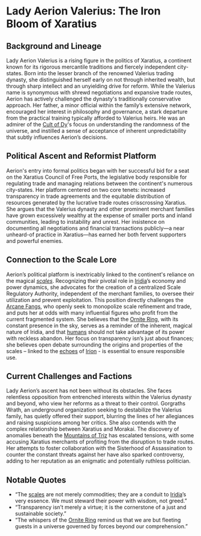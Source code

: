 # Lady Aerion Valerius: The Iron Bloom of Xaratius

## Background and Lineage

Lady Aerion Valerius is a rising figure in the politics of Xaratius, a continent known for its rigorous mercantile traditions and fiercely independent city-states. Born into the lesser branch of the renowned Valerius trading dynasty, she distinguished herself early on not through inherited wealth, but through sharp intellect and an unyielding drive for reform. While the Valerius name is synonymous with shrewd negotiations and expansive trade routes, Aerion has actively challenged the dynasty's traditionally conservative approach. Her father, a minor official within the family’s extensive network, encouraged her interest in philosophy and governance, a stark departure from the practical training typically afforded to Valerius heirs. He was an admirer of the [Cult of Dy](/structure/society/factions/cult-of-dy.md)'s focus on understanding the randomness of the universe, and instilled a sense of acceptance of inherent unpredictability that subtly influences Aerion’s decisions.

## Political Ascent and Reformist Platform

Aerion's entry into formal politics began with her successful bid for a seat on the Xaratius Council of Free Ports, the legislative body responsible for regulating trade and managing relations between the continent's numerous city-states. Her platform centered on two core tenets: increased transparency in trade agreements and the equitable distribution of resources generated by the lucrative trade routes crisscrossing Xaratius. She argues that the Valerius dynasty and other prominent merchant families have grown excessively wealthy at the expense of smaller ports and inland communities, leading to instability and unrest. Her insistence on documenting all negotiations and financial transactions publicly—a near unheard-of practice in Xaratius—has earned her both fervent supporters and powerful enemies.

## Connection to the Scale Lore

Aerion’s political platform is inextricably linked to the continent's reliance on the magical *[scales](/geography/landmark/scale.md)*. Recognizing their pivotal role in [Iridia](/geography/world/iridia.md)’s economy and power dynamics, she advocates for the creation of a centralized Scale Regulatory Authority, independent of the merchant families, to oversee their utilization and prevent exploitation. This position directly challenges the [Arcane Fangs](/structure/society/factions/arcane-fangs.md), who openly seek to monopolize scale refinement and trade, and puts her at odds with many influential figures who profit from the current fragmented system. She believes that the [Ornite Ring](/geography/scale/ornite-ring.md), with its constant presence in the sky, serves as a reminder of the inherent, magical nature of Iridia, and that [humans](/raw/20250501/human/humans.md) should not take advantage of its power with reckless abandon.  Her focus on transparency isn’s just about finances; she believes open debate surrounding the origins and properties of the scales – linked to the [echoes](/raw/20250501/soul/echoes.md) of [Irion](/being/deity/irion.md) - is essential to ensure responsible use.

## Current Challenges and Factions

Lady Aerion’s ascent has not been without its obstacles. She faces relentless opposition from entrenched interests within the Valerius dynasty and beyond, who view her reforms as a threat to their control. Gorgraths Wrath, an underground organization seeking to destabilize the Valerius family, has quietly offered their support, blurring the lines of her allegiances and raising suspicions among her critics. She also contends with the complex relationship between Xaratius and Morakai. The discovery of anomalies beneath the [Mountains of Triz](/geography/region/mountains-of-triz.md) has escalated tensions, with some accusing Xaratius merchants of profiting from the disruption to trade routes.  Her attempts to foster collaboration with the Sisterhood of Assassination to counter the constant threats against her have also sparked controversy, adding to her reputation as an enigmatic and potentially ruthless politician.

## Notable Quotes

*   “The [scales](/geography/landmark/scale.md) are not merely commodities; they are a conduit to [Iridia](/geography/world/iridia.md)’s very essence. We must steward their power with wisdom, not greed.”
*   “Transparency isn’t merely a virtue; it is the cornerstone of a just and sustainable society.”
*   “The whispers of the [Ornite Ring](/geography/scale/ornite-ring.md) remind us that we are but fleeting guests in a universe governed by forces beyond our comprehension.”
